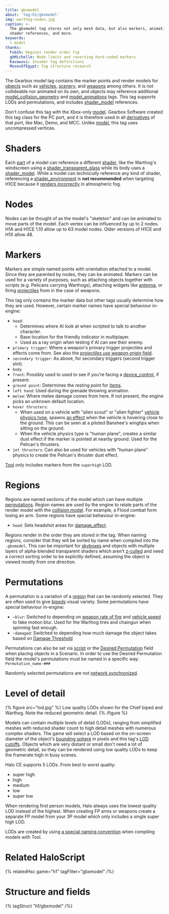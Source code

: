 ```yaml
---
title: gbxmodel
about: 'tag:h1/gbxmodel'
img: warthog-nodes.jpg
caption: >-
  The gbxmodel tag stores not only mesh data, but also markers, animation nodes,
  shader references, and more.
keywords:
  - model
thanks:
  Fubih: Regions render order tip
  gbMichelle: Node limits and reversing hard-coded markers
  Kavawuvi: Invader tag definitions
  MosesOfEgypt: Tag structure research
---
```

The Gearbox model tag contains the marker points and render models for [objects](~object) such as [vehicles](~vehicle), [scenery](~), and [weapons](~weapon) among others. It is not collideable nor animated on its own, and objects may reference additional [model_collision_geometry](~) and [model_animations](~) tags. This tag supports LODs and permutations, and includes [shader_model](~) references.

Don't confuse this tag with the Xbox-only [model](~). Gearbox Software created this tag class for the PC port, and it is therefore used in all [derivatives](~h1) of that port, like Mac, Demo, and MCC. Unlike [model](~), this tag uses uncompressed vertices.

# Shaders
Each [part](#tag-field-geometries-parts) of a model can reference a different [shader](~), like the Warthog's windscreen using a [shader_transparent_glass](~) while its body uses a [shader_model](~). While a model can _technically_ reference any kind of shader, referencing a [shader_environment](~) is **not recommended** when targeting H1CE because it [renders incorrectly](~renderer#gearbox-regressions) in atmospheric fog.

# Nodes
Nodes can be thought of as the model's "skeleton" and can be animated to move parts of the model. Each vertex can be influenced by up to 2 nodes. H1A and H1CE 1.10 allow up to 63 model nodes. Older versions of H1CE and H1X allow 48.

# Markers
Markers are simple named points with orientation attached to a model. Since they are parented by nodes, they can be animated. Markers can be used for a variety of purposes, such as attaching objects together with scripts (e.g. Pelicans carrying Warthogs), attaching widgets like [antenna](~), or firing [projectiles](~projectile) from in the case of weapons.

This tag only contains the marker data but other tags usually determine how they are used. However, certain marker names have special behaviour in-engine:

* `head`:
  * Determines where AI look at when scripted to talk to another character.
  * Base location for the friendly indicator in multiplayer.
  * Used as a ray origin when testing if AI can see their enemy.
* `primary trigger`: Where a weapon's primary trigger projectiles and effects come from. See also the [_projectiles use weapon origin_ field](~weapon#tag-field-triggers-flags-projectiles-use-weapon-origin).
* `secondary trigger`: As above, for secondary triggers (second trigger slot).
* `body`
* `front`: Possibly used to used to see if you're facing a [device_control](~), if present.
* `ground point`: Determines the resting point for [items](~item).
* `left hand`: Used during the grenade throwing animation.
* `melee`: Where melee damage comes from here. If not present, the engine picks an unknown default location.
* `hover thrusters`:
  * When used on a vehicle with "alien scout" or "alien fighter" [vehicle physics type](~vehicle#tag-field-vehicle-type), spawns [an effect](~vehicle#tag-field-effect) when the vehicle is hovering close to the ground. This can be seen at a piloted Banshee's wingtips when sitting on the ground.
  * When the vehicle physics type is "human plane", creates a similar dust effect if the marker is pointed at nearby ground. Used for the Pelican's thrusters.
* `jet thrusters`: Can also be used for vehicles with "human plane" physics to create the Pelican's thruster dust effect.

[Tool](~tool#model-compilation) only includes markers from the `superhigh` LOD.

# Regions
Regions are named sections of the model which can have multiple [permutations](#permutations). Region names are used by the engine to relate parts of the render model with the [collision model](~model_collision_geometry). For example, a Flood combat form losing an arm. Some regions have special behaviour in-engine:

* `head`: Sets headshot areas for [damage_effect](~).

Regions render in the order they are stored in the tag. When naming regions, consider that they will be sorted by name when compiled into the `.gbxmodel`. This can be important for [skyboxes](~skyboxes#regions) and objects with multiple layers of alpha-blended transparent shaders which aren't [z-culled][z-buf] and need a correct sorting order to be explicitly defined, assuming the object is viewed mostly from one direction.

# Permutations
A permutation is a variation of a [region](#regions) that can be randomly selected. They are often used to give [bipeds](~biped) visual variety. Some permutations have special behaviour in-engine:

* `~blur`: Switched to depending on [weapon rate of fire](~weapon#tag-field-triggers-blurred-rate-of-fire) and [vehicle speed](~vehicle#tag-field-blur-speed) to fake motion blur. Used for the Warthog tires and chaingun when spinning fast enough.
* `~damaged`: Switched to depending how much damage the object takes based on [Damage Threshold](~model_collision_geometry#tag-field-regions-damage-threshold)

Permutations can also be set via [script](~scripting#functions-object-set-permutation) or the [Desired Permutation](~scenario#tag-field-scenery-desired-permutation) field when placing objects in a Scenario.
In order to use the Desired Permutation field the model's permutations must be named in a specific way: `Permutation_name-###`

Randomly selected permutations are not [network synchronized](~netcode).

# Level of detail
{% figure src="lod.jpg" %}
Low quality LODs shown for the Chief biped and Warthog. Note the reduced geometric detail.
{% /figure %}

Models can contain multiple levels of detail (LODs), ranging from simplified meshes with reduced shader count to high detail meshes with numerous complex shaders. The game will select a LOD based on the on-screen diameter of the object's [bounding sphere](~object#tag-field-bounding-radius) in pixels and this tag's [LOD cutoffs](#tag-field-super-high-detail-cutoff). Objects which are very distant or small don't need a lot of geometric detail, so they can be rendered using low quality LODs to keep the framerate high in busy scenes.

Halo CE supports 5 LODs. From best to worst quality:

* super high
* high
* medium
* low
* super low

When rendering first person models, Halo always uses the lowest quality LOD instead of the highest. When creating FP arms or weapons create a separate FP model from your 3P model which only includes a single super high LOD.

LODs are created by using [a special naming convention](~tool#model-compilation) when compiling models with Tool.

[z-buf]: https://en.wikipedia.org/wiki/Z-buffering

# Related HaloScript

{% relatedHsc game="h1" tagFilter="gbxmodel" /%}

# Structure and fields

{% tagStruct "h1/gbxmodel" /%}
